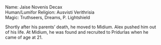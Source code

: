 Name: Jaise Novenis Decax  
Human/Lumifor 
Religion: Ausvisti Verithrisia  
Magic: Truthseers, Dreams, P. Lightshield
  
Shortly after his parents’ death, he moved to Midium. Alex pushed him out of his life. At Midium, he was found and recruited to Pridurlas when he came of age at 21.